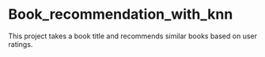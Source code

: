 # Book_recommendation_with_knn
This project takes a book title and recommends similar books based on user ratings.
